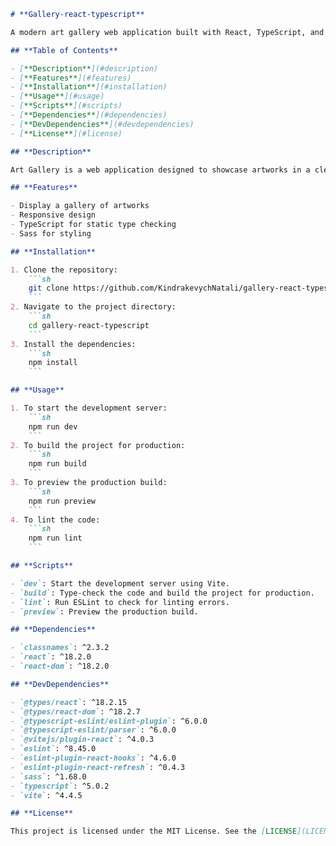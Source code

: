 
```markdown
# **Gallery-react-typescript**

A modern art gallery web application built with React, TypeScript, and Vite.

## **Table of Contents**

- [**Description**](#description)
- [**Features**](#features)
- [**Installation**](#installation)
- [**Usage**](#usage)
- [**Scripts**](#scripts)
- [**Dependencies**](#dependencies)
- [**DevDependencies**](#devdependencies)
- [**License**](#license)

## **Description**

Art Gallery is a web application designed to showcase artworks in a clean and modern interface. Built using React and TypeScript, this project leverages Vite for fast and optimized development and build processes.

## **Features**

- Display a gallery of artworks
- Responsive design
- TypeScript for static type checking
- Sass for styling

## **Installation**

1. Clone the repository:
    ```sh
    git clone https://github.com/KindrakevychNatali/gallery-react-typescript.git
    ```
2. Navigate to the project directory:
    ```sh
    cd gallery-react-typescript
    ```
3. Install the dependencies:
    ```sh
    npm install
    ```

## **Usage**

1. To start the development server:
    ```sh
    npm run dev
    ```
2. To build the project for production:
    ```sh
    npm run build
    ```
3. To preview the production build:
    ```sh
    npm run preview
    ```
4. To lint the code:
    ```sh
    npm run lint
    ```

## **Scripts**

- `dev`: Start the development server using Vite.
- `build`: Type-check the code and build the project for production.
- `lint`: Run ESLint to check for linting errors.
- `preview`: Preview the production build.

## **Dependencies**

- `classnames`: ^2.3.2
- `react`: ^18.2.0
- `react-dom`: ^18.2.0

## **DevDependencies**

- `@types/react`: ^18.2.15
- `@types/react-dom`: ^18.2.7
- `@typescript-eslint/eslint-plugin`: ^6.0.0
- `@typescript-eslint/parser`: ^6.0.0
- `@vitejs/plugin-react`: ^4.0.3
- `eslint`: ^8.45.0
- `eslint-plugin-react-hooks`: ^4.6.0
- `eslint-plugin-react-refresh`: ^0.4.3
- `sass`: ^1.68.0
- `typescript`: ^5.0.2
- `vite`: ^4.4.5

## **License**

This project is licensed under the MIT License. See the [LICENSE](LICENSE) file for details.
```
